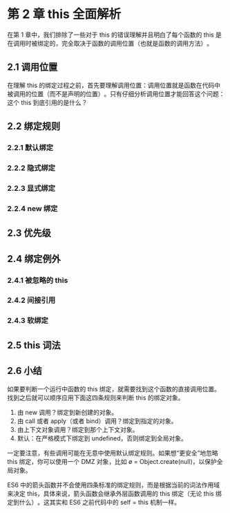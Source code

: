 # 第 2 章 this 全面解析

在第 1 章中，我们排除了一些对于 this 的错误理解并且明白了每个函数的 this 是在调用时被绑定的，完全取决于函数的调用位置（也就是函数的调用方法）​。

## 2.1 调用位置

在理解 this 的绑定过程之前，首先要理解调用位置：调用位置就是函数在代码中被调用的位置（而不是声明的位置）​。只有仔细分析调用位置才能回答这个问题：这个 this 到底引用的是什么？

## 2.2 绑定规则

### 2.2.1 默认绑定

### 2.2.2 隐式绑定

### 2.2.3 显式绑定

### 2.2.4 new 绑定

## 2.3 优先级

## 2.4 绑定例外

### 2.4.1 被忽略的 this

### 2.4.2 间接引用

### 2.4.3 软绑定

## 2.5 this 词法

## 2.6 小结

如果要判断一个运行中函数的 this 绑定，就需要找到这个函数的直接调用位置。找到之后就可以顺序应用下面这四条规则来判断 this 的绑定对象。

1. 由 new 调用？绑定到新创建的对象。
2. 由 call 或者 apply（或者 bind）调用？绑定到指定的对象。
3. 由上下文对象调用？绑定到那个上下文对象。
4. 默认：在严格模式下绑定到 undefined，否则绑定到全局对象。

一定要注意，有些调用可能在无意中使用默认绑定规则。如果想“更安全”地忽略 this 绑定，你可以使用一个 DMZ 对象，比如 ø = Object.create(null)，以保护全局对象。

ES6 中的箭头函数并不会使用四条标准的绑定规则，而是根据当前的词法作用域来决定 this，具体来说，箭头函数会继承外层函数调用的 this 绑定（无论 this 绑定到什么）​。这其实和 ES6 之前代码中的 self = this 机制一样。
